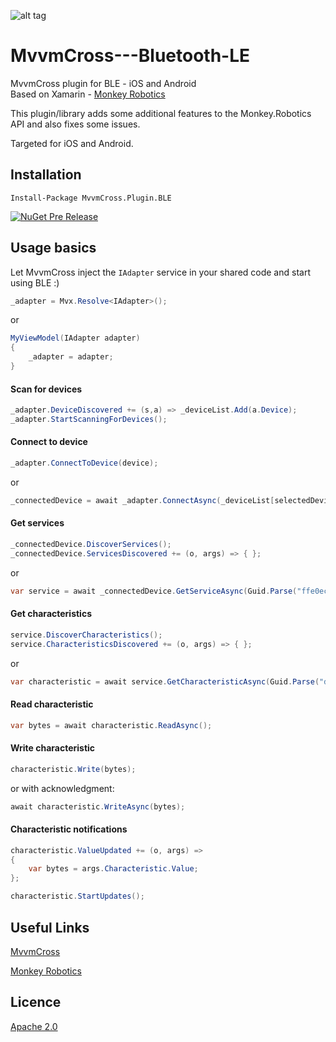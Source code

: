 ![alt tag](https://raw.github.com/xabre/MvvmCross-BluetoothLE/master/icon_small.png)
# MvvmCross---Bluetooth-LE   
MvvmCross plugin for BLE - iOS and Android   
Based on Xamarin - [Monkey Robotics](https://github.com/xamarin/Monkey.Robotics)

This plugin/library adds some additional features to the Monkey.Robotics API and also fixes some issues.  

Targeted for iOS and Android.
    
## Installation

```
Install-Package MvvmCross.Plugin.BLE
```

[![NuGet Pre Release](https://img.shields.io/badge/nuget-0.9--beta3-blue.svg?style=flat)](https://www.nuget.org/packages/MvvmCross.Plugin.BLE/0.9.0-beta3)

## Usage basics   

Let MvvmCross inject the `IAdapter` service in your shared code and start using BLE :)

```csharp
_adapter = Mvx.Resolve<IAdapter>();
```
or
```csharp
MyViewModel(IAdapter adapter)
{
	_adapter = adapter;
}
```

#### Scan for devices
```csharp
_adapter.DeviceDiscovered += (s,a) => _deviceList.Add(a.Device);
_adapter.StartScanningForDevices();
```

#### Connect to device
```csharp
_adapter.ConnectToDevice(device);
```
or
```csharp
_connectedDevice = await _adapter.ConnectAsync(_deviceList[selectedDeviceIndex]);
```

#### Get services
```csharp
_connectedDevice.DiscoverServices();
_connectedDevice.ServicesDiscovered += (o, args) => { };
```
or
```csharp
var service = await _connectedDevice.GetServiceAsync(Guid.Parse("ffe0ecd2-3d16-4f8d-90de-e89e7fc396a5"));
```

#### Get characteristics
```csharp
service.DiscoverCharacteristics();
service.CharacteristicsDiscovered += (o, args) => { };
```
or
```csharp
var characteristic = await service.GetCharacteristicAsync(Guid.Parse("d8de624e-140f-4a22-8594-e2216b84a5f2"));
```

#### Read characteristic
```csharp
var bytes = await characteristic.ReadAsync();
```

#### Write characteristic
```csharp
characteristic.Write(bytes);
```
or with acknowledgment:
```csharp
await characteristic.WriteAsync(bytes);
```

#### Characteristic notifications
```csharp
characteristic.ValueUpdated += (o, args) =>
{
 	var bytes = args.Characteristic.Value;
};

characteristic.StartUpdates();
```

## Useful Links

[MvvmCross](https://github.com/MvvmCross)

[Monkey Robotics](https://github.com/xamarin/Monkey.Robotics)

## Licence

[Apache 2.0](https://github.com/xabre/MvvmCross-BluetoothLE/blob/master/LICENSE)




